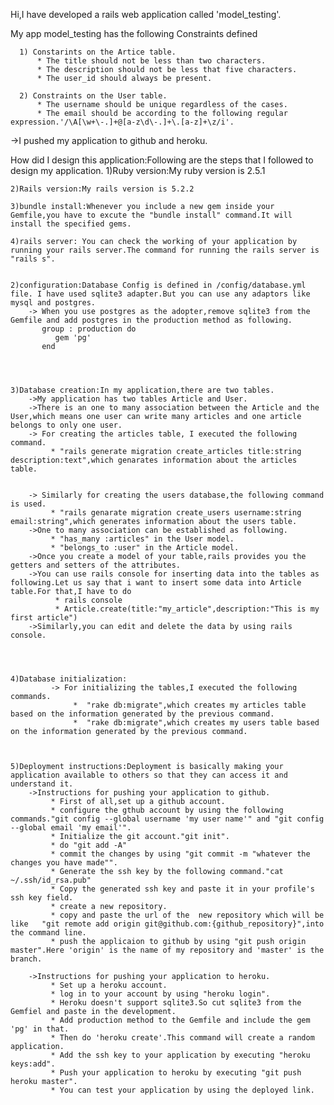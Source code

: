 Hi,I have developed a rails web application called 'model_testing'.

My app model_testing has the following Constraints defined

      1) Constarints on the Artice table.
          * The title should not be less than two characters.
          * The description should not be less that five characters.
          * The user_id should always be present.

      2) Constraints on the User table.
          * The username should be unique regardless of the cases.
          * The email should be according to the following regular expression.'/\A[\w+\-.]+@[a-z\d\-.]+\.[a-z]+\z/i'.
  ->I pushed my application to github and heroku.


How did I design this application:Following are the steps that I followed to design my application.
    1)Ruby version:My ruby version is 2.5.1

    2)Rails version:My rails version is 5.2.2

    3)bundle install:Whenever you include a new gem inside your Gemfile,you have to excute the "bundle install" command.It will install the specified gems.

    4)rails server: You can check the working of your application by running your rails server.The command for running the rails server is "rails s".


    2)configuration:Database Config is defined in /config/database.yml file. I have used sqlite3 adapter.But you can use any adaptors like mysql and postgres.
        -> When you use postgres as the adopter,remove sqlite3 from the Gemfile and add postgres in the production method as following.
           group : production do
              gem 'pg'
           end




    3)Database creation:In my application,there are two tables.
        ->My application has two tables Article and User.
        ->There is an one to many association between the Article and the User,which means one user can write many articles and one article belongs to only one user.
        -> For creating the articles table, I executed the following command.
             * "rails generate migration create_articles title:string description:text",which genarates information about the articles table.


        -> Similarly for creating the users database,the following command is used.
             * "rails genarate migration create_users username:string email:string",which generates information about the users table.
        ->One to many association can be established as following.
             * "has_many :articles" in the User model.
             * "belongs_to :user" in the Article model.
        ->Once you create a model of your table,rails provides you the getters and setters of the attributes.
        ->You can use rails console for inserting data into the tables as following.Let us say that i want to insert some data into Article table.For that,I have to do
              * rails console
              * Article.create(title:"my_article",description:"This is my first article")
        ->Similarly,you can edit and delete the data by using rails console. 




    4)Database initialization:
             -> For initializing the tables,I executed the following commands.
                  *  "rake db:migrate",which creates my articles table based on the information generated by the previous command.
                  *  "rake db:migrate",which creates my users table based on the information generated by the previous command.



    5)Deployment instructions:Deployment is basically making your application available to others so that they can access it and understand it.
        ->Instructions for pushing your application to github.
             * First of all,set up a github account.
             * configure the gthub account by using the following commands."git config --global username 'my user name'" and "git config --global email 'my email'".
             * Initialize the git account."git init".
             * do "git add -A"
             * commit the changes by using "git commit -m "whatever the changes you have made"".
             * Generate the ssh key by the following command."cat ~/.ssh/id_rsa.pub"
             * Copy the generated ssh key and paste it in your profile's ssh key field.
             * create a new repository.
             * copy and paste the url of the  new repository which will be like   "git remote add origin git@github.com:{github_repository}",into the command line.
             * push the applicaion to github by using "git push origin master".Here 'origin' is the name of my repository and 'master' is the branch.

        ->Instructions for pushing your application to heroku.
             * Set up a heroku account.
             * log in to your account by using "heroku login".
             * Heroku doesn't support sqlite3.So cut sqlite3 from the Gemfiel and paste in the development.
             * Add production method to the Gemfile and include the gem 'pg' in that.
             * Then do 'heroku create'.This command will create a random application.
             * Add the ssh key to your application by executing "heroku keys:add".
             * Push your application to heroku by executing "git push heroku master".
             * You can test your application by using the deployed link.
